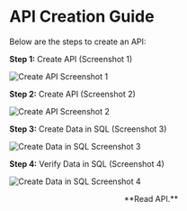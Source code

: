 # API Creation Guide

Below are the steps to create an API:

**Step 1:** Create API (Screenshot 1)

![Create API Screenshot 1](https://github.com/user-attachments/assets/e1876ca8-8989-4e2c-9962-a46e4b373386)

**Step 2:** Create API  (Screenshot 2)

![Create API Screenshot 2](https://github.com/user-attachments/assets/84bdc810-a6a2-42c2-8b4f-b7ecfa9a3b5b)

**Step 3:** Create Data in SQL (Screenshot 3)

![Create Data in SQL Screenshot 3](https://github.com/user-attachments/assets/d1d0a834-6493-46d3-ac6c-c49589c6eaad)

**Step 4:** Verify Data in SQL (Screenshot 4)

![Create Data in SQL Screenshot 4](https://github.com/user-attachments/assets/cc424b3f-cfc2-4393-8a46-f1e6df319846)

<p align="center">
  **Read API.**
</p>
